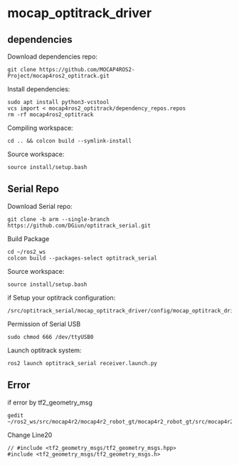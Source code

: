 # mocap_optitrack_driver

## dependencies
Download dependencies repo:
```
git clone https://github.com/MOCAP4ROS2-Project/mocap4ros2_optitrack.git
```
Install dependencies:
```
sudo apt install python3-vcstool
vcs import < mocap4ros2_optitrack/dependency_repos.repos
rm -rf mocap4ros2_optitrack
```
Compiling workspace:
```
cd .. && colcon build --symlink-install
```
Source workspace:
```
source install/setup.bash
```
## Serial Repo
Download Serial repo:
```
git clone -b arm --single-branch https://github.com/DGiun/optitrack_serial.git
```
Build Package
```
cd ~/ros2_ws
colcon build --packages-select optitrack_serial
```
Source workspace:
```
source install/setup.bash
```
if Setup your optitrack configuration:
```
/src/optitrack_serial/mocap_optitrack_driver/config/mocap_optitrack_driver_params.yaml
```
Permission of Serial USB
```
sudo chmod 666 /dev/ttyUSB0
```
Launch optitrack system:
```
ros2 launch optitrack_serial receiver.launch.py 
```
## Error
if error by tf2_geometry_msg
```
gedit ~/ros2_ws/src/mocap4r2/mocap4r2_robot_gt/mocap4r2_robot_gt/src/mocap4r2_robot_gt/gt_component.cpp 
```
Change Line20
```
// #include <tf2_geometry_msgs/tf2_geometry_msgs.hpp>
#include <tf2_geometry_msgs/tf2_geometry_msgs.h>
```
